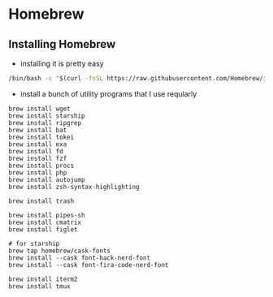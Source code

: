 # Homebrew

## Installing Homebrew
- installing it is pretty easy

```bash
/bin/bash -c "$(curl -fsSL https://raw.githubusercontent.com/Homebrew/install/master/install.sh)
```

- install a bunch of utility programs that I use reqularly 

```
brew install wget
brew install starship
brew install ripgrep
brew install bat
brew install tokei
brew install exa
brew install fd 
brew install fzf
brew install procs
brew install php
brew install autojump
brew install zsh-syntax-highlighting

brew install trash

brew install pipes-sh
brew install cmatrix
brew install figlet

# for starship
brew tap homebrew/cask-fonts
brew install --cask font-hack-nerd-font
brew install --cask font-fira-code-nerd-font

brew install iterm2
brew install tmux
```


